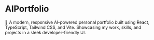 # AIPortfolio
🚀 A modern, responsive AI-powered personal portfolio built using React, TypeScript, Tailwind CSS, and Vite. Showcasing my work, skills, and projects in a sleek developer-friendly UI.
